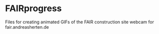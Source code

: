 FAIRprogress
============

Files for creating animated GIFs of the FAIR construction site webcam for fair.andreasherten.de
